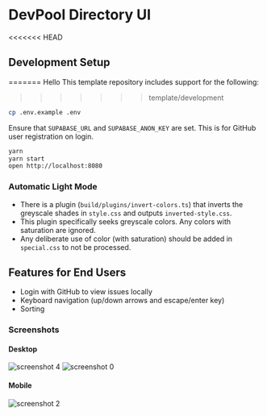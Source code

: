 # DevPool Directory UI

<<<<<<< HEAD
## Development Setup
=======
Hello 
This template repository includes support for the following:
>>>>>>> template/development

```sh
cp .env.example .env
```

Ensure that `SUPABASE_URL` and `SUPABASE_ANON_KEY` are set. This is for GitHub user registration on login.

```sh
yarn
yarn start
open http://localhost:8080
```

### Automatic Light Mode

- There is a plugin (`build/plugins/invert-colors.ts`) that inverts the greyscale shades in `style.css` and outputs `inverted-style.css`.
- This plugin specifically seeks greyscale colors. Any colors with saturation are ignored.
- Any deliberate use of color (with saturation) should be added in `special.css` to not be processed.

## Features for End Users

- Login with GitHub to view issues locally
- Keyboard navigation (up/down arrows and escape/enter key)
- Sorting

### Screenshots

#### Desktop

![screenshot 4](https://github.com/ubiquity/devpool-directory-ui/assets/4975670/77dc4263-3837-47de-9924-e82fb571e8cc)
![screenshot 0](https://github.com/ubiquity/devpool-directory-ui/assets/4975670/7cf35a52-ef1d-4b8a-a29e-06e2adab2862)

#### Mobile

![screenshot 2](https://github.com/ubiquity/devpool-directory-ui/assets/4975670/b7861ce7-1f1f-49a9-b8e2-ebb20724ee67)
